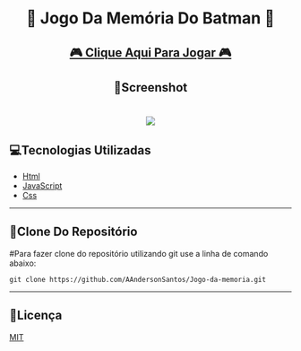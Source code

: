 <h1 align="center">🦇 Jogo Da Memória Do Batman 🦇</h1>

<h2 align="center"><a href="https://aandersonsantos.github.io/Jogo-da-memoria/"> 🎮 Clique Aqui Para Jogar 🎮</a></h2>

<h2 align="center">📸Screenshot</h2>
<p>
<h1 align="center"><img src="img/screnshot.gif"></h1>

## **💻Tecnologias Utilizadas**

* [Html](https://developer.mozilla.org/pt-BR/docs/Web/Guide/HTML/HTML5)
* [JavaScript](https://developer.mozilla.org/pt-BR/docs/Web/JavaScript)
* [Css](https://developer.mozilla.org/pt-BR/docs/Web/CSS)
---

## **💾Clone Do Repositório**
#Para fazer clone do repositório utilizando git use a linha de comando abaixo:
```
git clone https://github.com/AAndersonSantos/Jogo-da-memoria.git
```
---


## **📝Licença**

 [MIT](https://github.com/AAndersonSantos/Jogo-da-memoria/blob/main/LICENSE) 